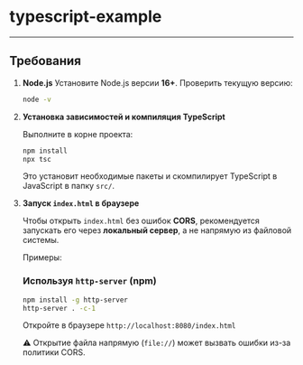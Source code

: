 # typescript-example
---
## Требования

1. **Node.js**
   Установите Node.js версии **16+**.
   Проверить текущую версию:

   ```bash
   node -v
   ```

2. **Установка зависимостей и компиляция TypeScript**

   Выполните в корне проекта:

   ```bash
   npm install
   npx tsc
   ```

   Это установит необходимые пакеты и скомпилирует TypeScript в JavaScript в папку `src/`.

3. **Запуск `index.html` в браузере**

   Чтобы открыть `index.html` без ошибок **CORS**, рекомендуется запускать его через **локальный сервер**, а не напрямую из файловой системы.

   Примеры:

   ### Используя `http-server` (npm)

   ```bash
   npm install -g http-server
   http-server . -c-1
   ```

   Откройте в браузере `http://localhost:8080/index.html`

   ⚠️ Открытие файла напрямую (`file://`) может вызвать ошибки из-за политики CORS.


